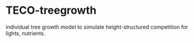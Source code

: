 # TECO-treegrowth
individual tree growth model to simulate height-structured competition for lights, nutrients.
